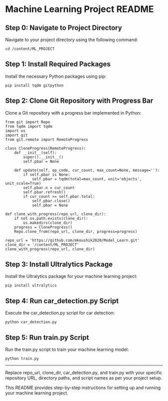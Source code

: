 # Machine Learning Project README

## Step 0: Navigate to Project Directory

Navigate to your project directory using the following command:

```
cd /content/ML_PROJECT
```

## Step 1: Install Required Packages

Install the necessary Python packages using pip:

```
pip install tqdm gitpython
```

## Step 2: Clone Git Repository with Progress Bar

Clone a Git repository with a progress bar implemented in Python:
```
from git import Repo
from tqdm import tqdm
import os
import git
from git.remote import RemoteProgress

class CloneProgress(RemoteProgress):
    def __init__(self):
        super().__init__()
        self.pbar = None
    
    def update(self, op_code, cur_count, max_count=None, message=''):
        if self.pbar is None:
            self.pbar = tqdm(total=max_count, unit='objects', unit_scale=True)
        self.pbar.n = cur_count
        self.pbar.refresh()
        if cur_count >= self.pbar.total:
            self.pbar.close()
            self.pbar = None
            
def clone_with_progress(repo_url, clone_dir):
    if not os.path.exists(clone_dir):
        os.makedirs(clone_dir)
    progress = CloneProgress()
    Repo.clone_from(repo_url, clone_dir, progress=progress)

repo_url = 'https://github.com/mkoushik2020/Model_Learn.git'
clone_dir = '/content/ML_PROJECT'
clone_with_progress(repo_url, clone_dir)
```

## Step 3: Install Ultralytics Package

Install the Ultralytics package for your machine learning project:
```
pip install ultralytics
```

## Step 4: Run car_detection.py Script

Execute the car_detection.py script for car detection:
```
python car_detection.py
```

## Step 5: Run train.py Script

Run the train.py script to train your machine learning model:
```
python train.py
```

---

Replace repo_url, clone_dir, car_detection.py, and train.py with your specific repository URL, directory paths, and script names as per your project setup.

This README provides step-by-step instructions for setting up and running your machine learning project.
